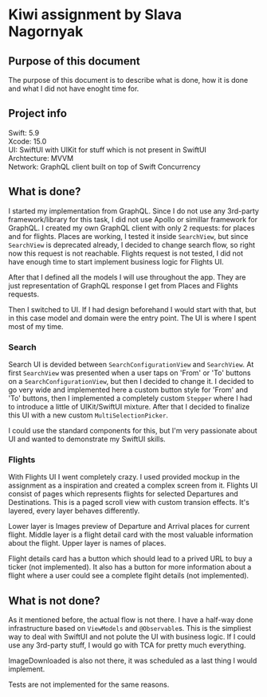 #  Kiwi assignment by Slava Nagornyak

## Purpose of this document

The purpose of this document is to describe what is done, how it is done and what I did not have enoght time for.

## Project info

Swift: 5.9 <br />
Xcode: 15.0 <br />
UI: SwiftUI with UIKit for stuff which is not present in SwiftUI <br />
Archtecture: MVVM <br />
Network: GraphQL client built on top of Swift Concurrency 

## What is done?

I started my implementation from GraphQL. Since I do not use any 3rd-party framework/library for this task, I did not use Apollo or simillar framework for GraphQL. I created my own GraphQL client with only 2 requests: for places and for flights. Places are working, I tested it inside `SearchView`, but since `SearchView` is deprecated already, I decided to change search flow, so right now this request is not reachable. Flights request is not tested, I did not have enough time to start implement business logic for Flights UI.

After that I defined all the models I will use throughout the app. They are just representation of GraphQL response I get from Places and Flights requests.

Then I switched to UI. If I had design beforehand I would start with that, but in this case model and domain were the entry point. The UI is where I spent most of my time.

### Search

Search UI is devided between `SearchConfigurationView` and `SearchView`. At first `SearchView` was presented when a user taps on 'From' or 'To' buttons on a `SearchConfigurationView`, but then I decided to change it. I decided to go very wide and implemented here a custom button style for 'From' and 'To' buttons, then I implemented a completely custom `Stepper` where I had to introduce a little of UIKit/SwiftUI mixture. After that I decided to finalize this UI with a new custom `MultiSelectionPicker`.

I could use the standard components for this, but I'm very passionate about UI and wanted to demonstrate my SwiftUI skills.

### Flights

With Flights UI I went completely crazy. I used provided mockup in the assignment as a inspiration and created a complex screen from it. Flights UI consist of pages which represents flights for selected Departures and Destinations. This is a paged scroll view with custom transion effects. It's layered, every layer behaves differently.

Lower layer is Images preview of Departure and Arrival places for current flight. Middle layer is a flight detail card with the most valuable information about the flight. Upper layer is names of places.

Flight details card has a button which should lead to a prived URL to buy a ticker (not implemented). It also has a button for more information about a flight where a user could see a complete flgiht details (not implemented).

## What is not done?

As it mentioned before, the actual flow is not there. I have a half-way done infrastructure based on `ViewModels` and `@Observable`s. This is the simpliest way to deal with SwiftUI and not polute the UI with business logic. If I could use any 3rd-party stuff, I would go with TCA for pretty much everything.

ImageDownloaded is also not there, it was scheduled as a last thing I would implement.

Tests are not implemented for the same reasons.  
